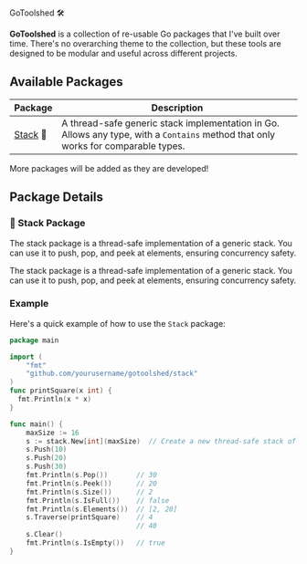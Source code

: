 GoToolshed 🛠️

**GoToolshed** is a collection of re-usable Go packages that I've built over time. There's no overarching theme to the collection, but these tools are designed to be modular and useful across different projects.

## Available Packages

| Package                | Description                                                                                                   |
| ---------------------- | ------------------------------------------------------------------------------------------------------------- |
| [Stack](./stack/README.md)  🥞 | A thread-safe generic stack implementation in Go. Allows any type, with a `Contains` method that only works for comparable types. |

More packages will be added as they are developed!

## Package Details

### 🥞 Stack Package
The stack package is a thread-safe implementation of a generic stack. You can use it to push, pop, and peek at elements, ensuring concurrency safety.

The stack package is a thread-safe implementation of a generic stack. You can use it to push, pop, and peek at elements, ensuring concurrency safety.

### Example

Here's a quick example of how to use the `Stack` package:

```go
package main

import (
    "fmt"
    "github.com/yourusername/gotoolshed/stack"
)
func printSquare(x int) {
  fmt.Println(x * x)
}

func main() {
    maxSize := 16
    s := stack.New[int](maxSize)  // Create a new thread-safe stack of ints
    s.Push(10)
    s.Push(20)
    s.Push(30)
    fmt.Println(s.Pop())       // 30
    fmt.Println(s.Peek())      // 20
    fmt.Println(s.Size())      // 2
    fmt.Println(s.IsFull())    // false
    fmt.Println(s.Elements())  // [2, 20]
    s.Traverse(printSquare)    // 4
                               // 40
    s.Clear()
    fmt.Println(s.IsEmpty())   // true
}
```
